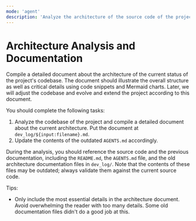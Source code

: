 ```yaml
---
mode: 'agent'
description: 'Analyze the architecture of the source code of the project and compile a detailed document about it.'
---
```


# Architecture Analysis and Documentation

Compile a detailed document about the architecture of the current status of the project's codebase. The document should illustrate the overall structure as well as critical details using code snippets and Mermaid charts. Later, we will adjust the codebase and evolve and extend the project according to this document.

You should complete the following tasks:

1. Analyze the codebase of the project and compile a detailed document about the current architecture. Put the document at `dev_log/${input:filename}.md`.
2. Update the contents of the outdated `AGENTS.md` accordingly.

During the analysis, you should reference the source code and the previous documentation, including the `README.md`, the `AGENTS.md` file, and the old architecture documentation files in `dev_log/`. Note that the contents of these files may be outdated; always validate them against the current source code.

Tips:

- Only include the most essential details in the architecture document. Avoid overwhelming the reader with too many details. Some old documentation files didn't do a good job at this.
